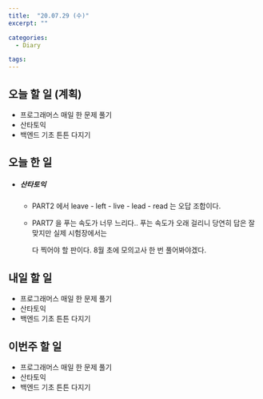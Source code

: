 ```yaml
---
title:  "20.07.29 (수)"
excerpt: ""

categories:
  - Diary

tags:
---
```


## 오늘 할 일 (계획)

- 프로그래머스 매일 한 문제 풀기
- 산타토익
- 백엔드 기초 튼튼 다지기

## 오늘 한 일

- ##### 산타토익

  - PART2 에서 leave - left - live - lead - read 는 오답 조합이다.
  
  - PART7 을 푸는 속도가 너무 느리다.. 푸는 속도가 오래 걸리니 당연히 답은 잘 맞지만 실제 시험장에서는
  
    다 찍어야 할 판이다. 8월 초에 모의고사 한 번 풀어봐야겠다.


## 내일 할 일

- 프로그래머스 매일 한 문제 풀기
- 산타토익
- 백엔드 기초 튼튼 다지기

## 이번주 할 일

- 프로그래머스 매일 한 문제 풀기
- 산타토익
- 백엔드 기초 튼튼 다지기
